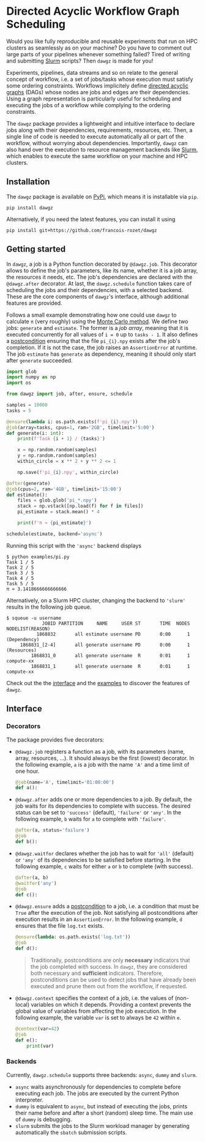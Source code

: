 # Directed Acyclic Workflow Graph Scheduling

Would you like fully reproducible and reusable experiments that run on HPC clusters as seamlessly as on your machine? Do you have to comment out large parts of your pipelines whenever something failed? Tired of writing and submitting [Slurm](https://en.wikipedia.org/wiki/Slurm_Workload_Manager) scripts? Then `dawgz` is made for you!

Experiments, pipelines, data streams and so on relate to the general concept of workflow, i.e. a set of jobs/tasks whose execution must satisfy some ordering constraints. Workflows implicitely define [directed acyclic graphs](https://en.wikipedia.org/wiki/Directed_acyclic_graph) (DAGs) whose nodes are jobs and edges are their dependencies. Using a graph representation is particularly useful for scheduling and executing the jobs of a workflow while complying to the ordering constraints.

The `dawgz` package provides a lightweight and intuitive interface to declare jobs along with their dependencies, requirements, resources, etc. Then, a single line of code is needed to execute automatically all or part of the workflow, without worrying about dependencies. Importantly, `dawgz` can also hand over the execution to resource management backends like [Slurm](https://en.wikipedia.org/wiki/Slurm_Workload_Manager), which enables to execute the same workflow on your machine and HPC clusters.

## Installation

The `dawgz` package is available on [PyPi](https://pypi.org/project/dawgz/), which means it is installable via `pip`.

```
pip install dawgz
```

Alternatively, if you need the latest features, you can install it using

```
pip install git+https://github.com/francois-rozet/dawgz
```

## Getting started

In `dawgz`, a job is a Python function decorated by `@dawgz.job`. This decorator allows to define the job's parameters, like its name, whether it is a job array, the resources it needs, etc. The job's dependencies are declared with the `@dawgz.after` decorator. At last, the `dawgz.schedule` function takes care of scheduling the jobs and their dependencies, with a selected backend. These are the core components of `dawgz`'s interface, although additional features are provided.

Follows a small example demonstrating how one could use `dawgz` to calculate `π` (very roughly) using the [Monte Carlo method](https://en.wikipedia.org/wiki/Monte_Carlo_method). We define two jobs: `generate` and `estimate`. The former is a *job array*, meaning that it is executed concurrently for all values of `i = 0` up to `tasks - 1`. It also defines a [postcondition](https://en.wikipedia.org/wiki/Postconditions) ensuring that the file `pi_{i}.npy` exists after the job's completion. If it is not the case, the job raises an `AssertionError` at runtime. The job `estimate` has `generate` as dependency, meaning it should only start after `generate` succeeded.

```python
import glob
import numpy as np
import os

from dawgz import job, after, ensure, schedule

samples = 10000
tasks = 5

@ensure(lambda i: os.path.exists(f'pi_{i}.npy'))
@job(array=tasks, cpus=1, ram='2GB', timelimit='5:00')
def generate(i: int):
    print(f'Task {i + 1} / {tasks}')

    x = np.random.random(samples)
    y = np.random.random(samples)
    within_circle = x ** 2 + y ** 2 <= 1

    np.save(f'pi_{i}.npy', within_circle)

@after(generate)
@job(cpus=2, ram='4GB', timelimit='15:00')
def estimate():
    files = glob.glob('pi_*.npy')
    stack = np.vstack([np.load(f) for f in files])
    pi_estimate = stack.mean() * 4

    print(f'π ≈ {pi_estimate}')

schedule(estimate, backend='async')
```

Running this script with the `'async'` backend displays

```
$ python examples/pi.py
Task 1 / 5
Task 2 / 5
Task 3 / 5
Task 4 / 5
Task 5 / 5
π ≈ 3.1418666666666666
```

Alternatively, on a Slurm HPC cluster, changing the backend to `'slurm'` results in the following job queue.

```
$ squeue -u username
             JOBID PARTITION     NAME     USER ST       TIME  NODES NODELIST(REASON)
           1868832       all estimate username PD       0:00      1 (Dependency)
     1868831_[2-4]       all generate username PD       0:00      1 (Resources)
         1868831_0       all generate username  R       0:01      1 compute-xx
         1868831_1       all generate username  R       0:01      1 compute-xx
```

Check out the the [interface](#Interface) and the [examples](examples/) to discover the features of `dawgz`.

## Interface

### Decorators

The package provides five decorators:

* `@dawgz.job` registers a function as a job, with its parameters (name, array, resources, ...). It should always be the first (lowest) decorator. In the following example, `a` is a job with the name `'A'` and a time limit of one hour.

    ```python
    @job(name='A', timelimit='01:00:00')
    def a():
    ```

* `@dawgz.after` adds one or more dependencies to a job. By default, the job waits for its dependencies to complete with success. The desired status can be set to `'success'` (default), `'failure'` or `'any'`. In the following example, `b` waits for `a` to complete with `'failure'`.

    ```python
    @after(a, status='failure')
    @job
    def b():
    ```

* `@dawgz.waitfor` declares whether the job has to wait for `'all'` (default) or `'any'` of its dependencies to be satisfied before starting. In the following example, `c` waits for either `a` or `b` to complete (with success).

    ```python
    @after(a, b)
    @waitfor('any')
    @job
    def c():
    ```

* `@dawgz.ensure` adds a [postcondition](https://en.wikipedia.org/wiki/Postconditions) to a job, i.e. a condition that must be `True` after the execution of the job. Not satisfying all postconditions after execution results in an `AssertionError`. In the following example, `d` ensures that the file `log.txt` exists.

    ```python
    @ensure(lambda: os.path.exists('log.txt'))
    @job
    def d():
    ```

    > Traditionally, postconditions are only **necessary** indicators that the job completed with success. In `dawgz`, they are considered both necessary and **sufficient** indicators. Therefore, postconditions can be used to detect jobs that have already been executed and prune them out from the workflow, if requested.

* `@dawgz.context` specifies the context of a job, i.e. the values of (non-local) variables on which it depends. Providing a context prevents the global value of variables from affecting the job execution. In the following example, the variable `var` is set to always be `42` within `e`.

    ```python
    @context(var=42)
    @job
    def e():
        print(var)
    ```

### Backends

Currently, `dawgz.schedule` supports three backends: `async`, `dummy` and `slurm`.

* `async` waits asynchronously for dependencies to complete before executing each job. The jobs are executed by the current Python interpreter.
* `dummy` is equivalent to `async`, but instead of executing the jobs, prints their name before and after a short (random) sleep time. The main use of `dummy` is debugging.
* `slurm` submits the jobs to the Slurm workload manager by generating automatically the `sbatch` submission scripts.
